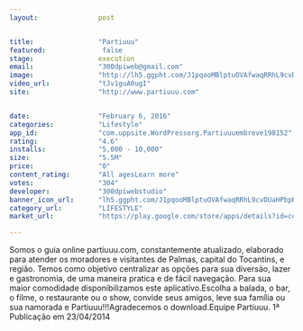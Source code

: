 ```yaml
---
layout:               post


title:                "Partiuuu"
featured:              false
stage:                execution
email:                "300dpiweb@gmail.com"
image:                "http://lh5.ggpht.com/J1pqooMBlptuOVAfwaqRRhL9cvDUaHPbpR18Iis79ctbkyBUWLaXLHFt8pVXnEOWccM=w300"
video_url:            "tJv1guA0ugI"
site:                 "http://www.partiuuu.com"


date:                 "February 6, 2016"
categories:           "Lifestyle"
app_id:               "com.uppsite.WordPressorg.Partiuuuembreve198152"
rating:               "4.6"
installs:             "5,000 - 10,000"
size:                 "5.5M"
price:                "0"
content_rating:       "All agesLearn more"
votes:                "304"
developer:            "300dpiwebstudio"
banner_icon_url:      "lh5.ggpht.com/J1pqooMBlptuOVAfwaqRRhL9cvDUaHPbpR18Iis79ctbkyBUWLaXLHFt8pVXnEOWccM=w300"
category_url:         "LIFESTYLE"
market_url:           "https://play.google.com/store/apps/details?id=com.uppsite.WordPressorg.Partiuuuembreve198152&hl=en"

---
```

Somos o guia online partiuuu.com, constantemente atualizado, elaborado para atender os moradores e visitantes de Palmas, capital do Tocantins, e região. Temos como objetivo centralizar as opções para sua diversão, lazer e gastronomia, de uma maneira pratica e de fácil navegação. Para sua maior comodidade disponibilizamos este aplicativo.Escolha a balada, o bar, o filme, o restaurante ou o show, convide seus amigos, leve sua família ou sua namorada e Partiuuu!!!Agradecemos o download.Equipe Partiuuu.
1ª Publicação em 23/04/2014
  
